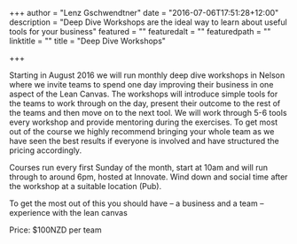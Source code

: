 +++
author = "Lenz Gschwendtner"
date = "2016-07-06T17:51:28+12:00"
description = "Deep Dive Workshops are the ideal way to learn about useful tools for your business"
featured = ""
featuredalt = ""
featuredpath = ""
linktitle = ""
title = "Deep Dive Workshops"

+++

Starting in August 2016 we will run monthly deep dive workshops in Nelson where
we invite teams to spend one day improving their business in one aspect of the
Lean Canvas. The workshops will introduce simple tools for the teams to work
through on the day, present their outcome to the rest of the teams and then
move on to the next tool. We will work through 5-6 tools every workshop and
provide mentoring during the exercises. To get most out of the course we highly
recommend bringing your whole team as we have seen the best results if everyone
is involved and have structured the pricing accordingly.

Courses run every first Sunday of the month, start at 10am and will run through
to around 6pm, hosted at Innovate. Wind down and social time after the workshop
at a suitable location (Pub).

To get the most out of this you should have
– a business and a team
– experience with the lean canvas

Price: $100NZD per team
